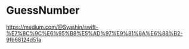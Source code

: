# GuessNumber

https://medium.com/@Syashin/swift-%E7%8C%9C%E6%95%B8%E5%AD%97%E9%81%8A%E6%88%B2-9fb68124d51a
